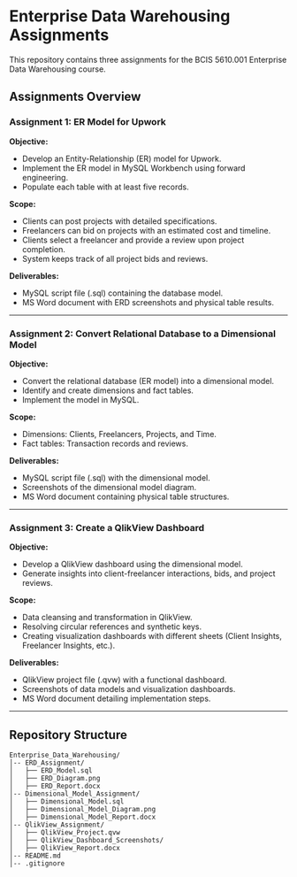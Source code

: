 # Enterprise Data Warehousing Assignments

This repository contains three assignments for the BCIS 5610.001 Enterprise Data Warehousing course.

## Assignments Overview

### **Assignment 1: ER Model for Upwork**
**Objective:**
- Develop an Entity-Relationship (ER) model for Upwork.
- Implement the ER model in MySQL Workbench using forward engineering.
- Populate each table with at least five records.

**Scope:**
- Clients can post projects with detailed specifications.
- Freelancers can bid on projects with an estimated cost and timeline.
- Clients select a freelancer and provide a review upon project completion.
- System keeps track of all project bids and reviews.

**Deliverables:**
- MySQL script file (.sql) containing the database model.
- MS Word document with ERD screenshots and physical table results.

---

### **Assignment 2: Convert Relational Database to a Dimensional Model**
**Objective:**
- Convert the relational database (ER model) into a dimensional model.
- Identify and create dimensions and fact tables.
- Implement the model in MySQL.

**Scope:**
- Dimensions: Clients, Freelancers, Projects, and Time.
- Fact tables: Transaction records and reviews.

**Deliverables:**
- MySQL script file (.sql) with the dimensional model.
- Screenshots of the dimensional model diagram.
- MS Word document containing physical table structures.

---

### **Assignment 3: Create a QlikView Dashboard**
**Objective:**
- Develop a QlikView dashboard using the dimensional model.
- Generate insights into client-freelancer interactions, bids, and project reviews.

**Scope:**
- Data cleansing and transformation in QlikView.
- Resolving circular references and synthetic keys.
- Creating visualization dashboards with different sheets (Client Insights, Freelancer Insights, etc.).

**Deliverables:**
- QlikView project file (.qvw) with a functional dashboard.
- Screenshots of data models and visualization dashboards.
- MS Word document detailing implementation steps.

---

## Repository Structure
```
Enterprise_Data_Warehousing/
│-- ERD_Assignment/
│   ├── ERD_Model.sql
│   ├── ERD_Diagram.png
│   ├── ERD_Report.docx
│-- Dimensional_Model_Assignment/
│   ├── Dimensional_Model.sql
│   ├── Dimensional_Model_Diagram.png
│   ├── Dimensional_Model_Report.docx
│-- QlikView_Assignment/
│   ├── QlikView_Project.qvw
│   ├── QlikView_Dashboard_Screenshots/
│   ├── QlikView_Report.docx
│-- README.md
│-- .gitignore
```

